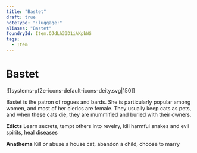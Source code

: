 ```yaml
---
title: "Bastet"
draft: true
noteType: ":luggage:"
aliases: "Bastet"
foundryId: Item.OJdLh33D1iAKpbWS
tags:
  - Item
---
```


# Bastet
![[systems-pf2e-icons-default-icons-deity.svg|150]]

Bastet is the patron of rogues and bards. She is particularly popular among women, and most of her clerics are female. They usually keep cats as pets, and when these cats die, they are mummified and buried with their owners.

**Edicts** Learn secrets, tempt others into revelry, kill harmful snakes and evil spirits, heal diseases

**Anathema** Kill or abuse a house cat, abandon a child, choose to marry
